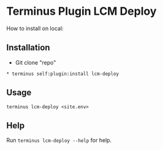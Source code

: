 # Terminus Plugin LCM Deploy

How to install on local:

## Installation
* Git clone "repo"
```
* terminus self:plugin:install lcm-deploy
```

## Usage

```
terminus lcm-deploy <site.env>
```

## Help
Run `terminus lcm-deploy --help` for help.

